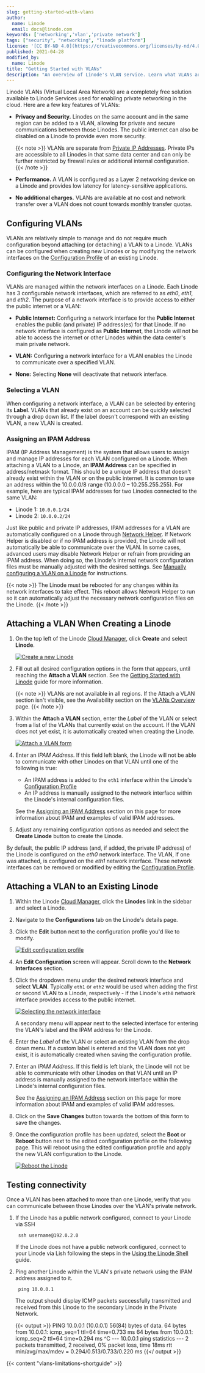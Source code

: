 ```yaml
---
slug: getting-started-with-vlans
author:
  name: Linode
  email: docs@linode.com
keywords: ['networking','vlan','private network']
tags: ["security", "networking", "linode platform"]
license: '[CC BY-ND 4.0](https://creativecommons.org/licenses/by-nd/4.0)'
published: 2021-04-28
modified_by:
  name: Linode
title: "Getting Started with VLANs"
description: "An overview of Linode's VLAN service. Learn what VLANs are, how they work, how they're configured, and why you'd use one."
---
```


Linode VLANs (Virtual Local Area Network) are a completely free solution available to Linode Services used for enabling private networking in the cloud. Here are a few key features of VLANs:

- **Privacy and Security.** Linodes on the same account and in the same region can be added to a VLAN, allowing for private and secure communications between those Linodes. The public internet can also be disabled on a Linode to provide even more security.

    {{< note >}}
VLANs are separate from [Private IP Addresses](https://www.linode.com/docs/guides/remote-access/#adding-private-ip-addresses). Private IPs are accessible to all Linodes in that same data center and can only be further restricted by firewall rules or additional internal configuration.
{{< /note >}}

- **Performance.** A VLAN is configured as a Layer 2 networking device on a Linode and provides low latency for latency-sensitive applications.

- **No additional charges.** VLANs are available at no cost and network transfer over a VLAN does not count towards monthly transfer quotas.

## Configuring VLANs

VLANs are relatively simple to manage and do not require much configuration beyond attaching (or detaching) a VLAN to a Linode. VLANs can be configured when creating new Linodes or by modifying the network interfaces on the [Configuration Profile](/docs/guides/linode-configuration-profiles/) of an existing Linode.

### Configuring the Network Interface

VLANs are managed within the network interfaces on a Linode. Each Linode has 3 configurable network interfaces, which are referred to as *eth0*, *eth1*, and *eth2*. The purpose of a network interface is to provide access to either the public internet or a VLAN:

- **Public Internet:** Configuring a network interface for the **Public Internet** enables the public (and private) IP address(es) for that Linode. If no network interface is configured as **Public Internet**, the Linode will not be able to access the internet or other Linodes within the data center's main private network.

- **VLAN:** Configuring a network interface for a VLAN enables the Linode to communicate over a specified VLAN.

- **None:** Selecting **None** will deactivate that network interface.

### Selecting a VLAN

When configuring a network interface, a VLAN can be selected by entering its **Label**. VLANs that already exist on an account can be quickly selected through a drop down list. If the label doesn't correspond with an existing VLAN, a new VLAN is created.

### Assigning an IPAM Address

IPAM (IP Address Management) is the system that allows users to assign and manage IP addresses for each VLAN configured on a Linode. When attaching a VLAN to a Linode, an **IPAM Address** can be specified in address/netmask format. This should be a unique IP address that doesn't already exist within the VLAN or on the public internet. It is common to use an address within the 10.0.0.0/8 range (10.0.0.0 – 10.255.255.255). For example, here are typical IPAM addresses for two Linodes connected to the same VLAN:

- Linode 1: `10.0.0.1/24`
- Linode 2: `10.0.0.2/24`

Just like public and private IP addresses, IPAM addresses for a VLAN are automatically configured on a Linode through [Network Helper](https://www.linode.com/docs/guides/network-helper/). If Network Helper is disabled or if no IPAM address is provided, the Linode will not automatically be able to communicate over the VLAN. In some cases, advanced users may disable Network Helper or refrain from providing an IPAM address. When doing so, the Linode's internal network configuration files must be manually adjusted with the desired settings. See [Manually configuring a VLAN on a Linode](/docs/products/networking/vlans/guides/manually-configuring-a-vlan/) for instructions.

{{< note >}}
The Linode must be rebooted for any changes within its network interfaces to take effect. This reboot allows Network Helper to run so it can automatically adjust the necessary network configuration files on the Linode.
{{< /note >}}

## Attaching a VLAN When Creating a Linode

1. On the top left of the Linode [Cloud Manager](https://cloud.linode.com/dashboard), click **Create** and select **Linode**.

    [![Create a new Linode](create-new-linode.png "Create a new Linode")](create-new-linode.png)

1. Fill out all desired configuration options in the form that appears, until reaching the **Attach a VLAN** section. See the [Getting Started with Linode](/docs/guides/getting-started/) guide for more information.

    {{< note >}}
VLANs are not available in all regions. If the Attach a VLAN section isn't visible, see the Availability section on the [VLANs Overview](/docs/products/networking/vlans/) page.
{{< /note >}}

1. Within the **Attach a VLAN** section, enter the *Label* of the VLAN or select from a list of the VLANs that currently exist on the account. If the VLAN does not yet exist, it is automatically created when creating the Linode.

    [![Attach a VLAN form](vlan-new-linode.png "Attach a VLAN form")](vlan-new-linode.png)

1. Enter an *IPAM Address*. If this field left blank, the Linode will not be able to communicate with other Linodes on that VLAN until one of the following is true:

    - An IPAM address is added to the `eth1` interface within the Linode's [Configuration Profile](/docs/guides/linode-configuration-profiles/)
    - An IP address is manually assigned to the network interface within the Linode's internal configuration files.

    See the [Assigning an IPAM Address](#assigning-an-ipam-address) section on this page for more information about IPAM and examples of valid IPAM addresses.

1. Adjust any remaining configuration options as needed and select the **Create Linode** button to create the Linode.

By default, the public IP address (and, if added, the private IP address) of the Linode is configured on the *eth0* network interface. The VLAN, if one was attached, is configured on the *eth1* network interface. These network interfaces can be removed or modified by editing the [Configuration Profile](/docs/guides/linode-configuration-profiles/#editing-a-configuration-profile).

## Attaching a VLAN to an Existing Linode

1. Within the Linode [Cloud Manager](https://www.cloud.linode.com), click the **Linodes** link in the sidebar and select a Linode.

1. Navigate to the **Configurations** tab on the Linode's details page.

1. Click the **Edit** button next to the configuration profile you'd like to modify.

    [![Edit configuration profile](edit-button-for-configuration-profile.png "Edit configuration profile")](edit-button-for-configuration-profile.png)

1. An **Edit Configuration** screen will appear. Scroll down to the **Network Interfaces** section.

1. Click the dropdown menu under the desired network interface and select **VLAN**. Typically `eth1` or `eth2` would be used when adding the first or second VLAN to a Linode, respectively - if the Linode's `eth0` network interface provides access to the public internet.

    [![Selecting the network interface](network-interface-purpose.png "Selecting the network interface")](network-interface-purpose.png)

    A secondary menu will appear next to the selected interface for entering the VLAN's label and the IPAM address for the Linode.

1. Enter the *Label* of the VLAN or select an existing VLAN from the drop down menu. If a custom label is entered and the VLAN does not yet exist, it is automatically created when saving the configuration profile.

1. Enter an *IPAM Address*. If this field is left blank, the Linode will not be able to communicate with other Linodes on that VLAN until an IP address is manually assigned to the network interface within the Linode's internal configuration files.

    See the [Assigning an IPAM Address](#assigning-an-ipam-address) section on this page for more information about IPAM and examples of valid IPAM addresses.

1. Click on the **Save Changes** button towards the bottom of this form to save the changes.

1. Once the configuration profile has been updated, select the **Boot** or **Reboot** button next to the edited configuration profile on the following page. This will reboot using the edited configuration profile and apply the new VLAN configuration to the Linode.

    [![Reboot the Linode](reboot-linode.png "Reboot the Linode")](reboot-linode.png)

## Testing connectivity

Once a VLAN has been attached to more than one Linode, verify that you can communicate between those Linodes over the VLAN's private network.

1. If the Linode has a public network configured, connect to your Linode via SSH

        ssh username@192.0.2.0

    If the Linode does not have a public network configured, connect to your Linode via Lish following the steps in the [Using the Linode Shell](/docs/platform/manager/using-the-linode-shell-lish/#use-a-terminal-application) guide.

1. Ping another Linode within the VLAN's private network using the IPAM address assigned to it.

        ping 10.0.0.1

    The output should display ICMP packets successfully transmitted and received from this Linode to the secondary Linode in the Private Network.

    {{< output >}}
PING 10.0.0.1 (10.0.0.1) 56(84) bytes of data.
64 bytes from 10.0.0.1: icmp_seq=1 ttl=64 time=0.733 ms
64 bytes from 10.0.0.1: icmp_seq=2 ttl=64 time=0.294 ms
^C
--- 10.0.0.1 ping statistics ---
2 packets transmitted, 2 received, 0% packet loss, time 18ms
rtt min/avg/max/mdev = 0.294/0.513/0.733/0.220 ms
    {{</ output >}}


{{< content "vlans-limitations-shortguide" >}}
